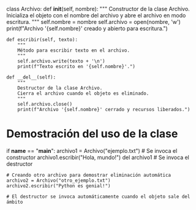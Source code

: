 class Archivo:
    def __init__(self, nombre):
        """
        Constructor de la clase Archivo.
        Inicializa el objeto con el nombre del archivo y abre el archivo en modo escritura.
        """
        self.nombre = nombre
        self.archivo = open(nombre, 'w')
        print(f"Archivo '{self.nombre}' creado y abierto para escritura.")

    def escribir(self, texto):
        """
        Método para escribir texto en el archivo.
        """
        self.archivo.write(texto + '\n')
        print(f"Texto escrito en '{self.nombre}'.")

    def __del__(self):
        """
        Destructor de la clase Archivo.
        Cierra el archivo cuando el objeto es eliminado.
        """
        self.archivo.close()
        print(f"Archivo '{self.nombre}' cerrado y recursos liberados.")

# Demostración del uso de la clase
if __name__ == "__main__":
    archivo1 = Archivo("ejemplo.txt")  # Se invoca el constructor
    archivo1.escribir("Hola, mundo!")
    del archivo1  # Se invoca el destructor

    # Creando otro archivo para demostrar eliminación automática
    archivo2 = Archivo("otro_ejemplo.txt")
    archivo2.escribir("Python es genial!")

    # El destructor se invoca automáticamente cuando el objeto sale del ámbito
